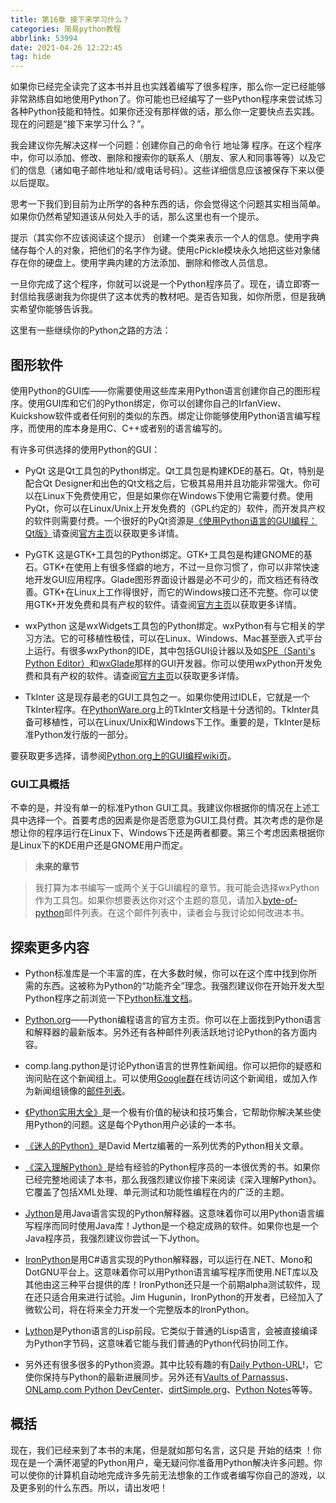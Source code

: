 ```yaml
---
title: 第16章 接下来学习什么？
categories: 简易python教程
abbrlink: 53994
date: 2021-04-26 12:22:45
tag: hide
---
```

如果你已经完全读完了这本书并且也实践着编写了很多程序，那么你一定已经能够非常熟练自如地使用Python了。你可能也已经编写了一些Python程序来尝试练习各种Python技能和特性。如果你还没有那样做的话，那么你一定要快点去实践。现在的问题是“接下来学习什么？”。
<!-- more -->
我会建议你先解决这样一个问题：创建你自己的命令行 地址簿 程序。在这个程序中，你可以添加、修改、删除和搜索你的联系人（朋友、家人和同事等等）以及它们的信息（诸如电子邮件地址和/或电话号码）。这些详细信息应该被保存下来以便以后提取。

思考一下我们到目前为止所学的各种东西的话，你会觉得这个问题其实相当简单。如果你仍然希望知道该从何处入手的话，那么这里也有一个提示。

提示（其实你不应该阅读这个提示） 创建一个类来表示一个人的信息。使用字典储存每个人的对象，把他们的名字作为键。使用cPickle模块永久地把这些对象储存在你的硬盘上。使用字典内建的方法添加、删除和修改人员信息。

一旦你完成了这个程序，你就可以说是一个Python程序员了。现在，请立即寄一封信给我感谢我为你提供了这本优秀的教材吧。是否告知我，如你所愿，但是我确实希望你能够告诉我。

这里有一些继续你的Python之路的方法：

## 图形软件
使用Python的GUI库——你需要使用这些库来用Python语言创建你自己的图形程序。使用GUI库和它们的Python绑定，你可以创建你自己的IrfanView、Kuickshow软件或者任何别的类似的东西。绑定让你能够使用Python语言编写程序，而使用的库本身是用C、C++或者别的语言编写的。

有许多可供选择的使用Python的GUI：

- PyQt 这是Qt工具包的Python绑定。Qt工具包是构建KDE的基石。Qt，特别是配合Qt Designer和出色的Qt文档之后，它极其易用并且功能非常强大。你可以在Linux下免费使用它，但是如果你在Windows下使用它需要付费。使用PyQt，你可以在Linux/Unix上开发免费的（GPL约定的）软件，而开发具产权的软件则需要付费。一个很好的PyQt资源是[《使用Python语言的GUI编程：Qt版》](http://www.opendocs.org/pyqt/)请查阅[官方主页](http://www.riverbankcomputing.co.uk/pyqt/index.php)以获取更多详情。

- PyGTK 这是GTK+工具包的Python绑定。GTK+工具包是构建GNOME的基石。GTK+在使用上有很多怪癖的地方，不过一旦你习惯了，你可以非常快速地开发GUI应用程序。Glade图形界面设计器是必不可少的，而文档还有待改善。GTK+在Linux上工作得很好，而它的Windows接口还不完整。你可以使用GTK+开发免费和具有产权的软件。请查阅[官方主页](http://www.pygtk.org/)以获取更多详情。

- wxPython 这是wxWidgets工具包的Python绑定。wxPython有与它相关的学习方法。它的可移植性极佳，可以在Linux、Windows、Mac甚至嵌入式平台上运行。有很多wxPython的IDE，其中包括GUI设计器以及如[SPE（Santi's Python Editor）](http://spe.pycs.net/)和[wxGlade](http://wxglade.sourceforge.net/)那样的GUI开发器。你可以使用wxPython开发免费和具有产权的软件。请查阅[官方主页](http://www.wxpython.org/)以获取更多详情。

- TkInter 这是现存最老的GUI工具包之一。如果你使用过IDLE，它就是一个TkInter程序。在[PythonWare.org](http://www.pythonware.com/library/tkinter/introduction/index.htm)上的TkInter文档是十分透彻的。TkInter具备可移植性，可以在Linux/Unix和Windows下工作。重要的是，TkInter是标准Python发行版的一部分。

要获取更多选择，请参阅[Python.org上的GUI编程wiki页](http://www.python.org/cgi-bin/moinmoin/GuiProgramming)。

### GUI工具概括
不幸的是，并没有单一的标准Python GUI工具。我建议你根据你的情况在上述工具中选择一个。首要考虑的因素是你是否愿意为GUI工具付费。其次考虑的是你是想让你的程序运行在Linux下、Windows下还是两者都要。第三个考虑因素根据你是Linux下的KDE用户还是GNOME用户而定。

> **未来的章节**

> 我打算为本书编写一或两个关于GUI编程的章节。我可能会选择wxPython作为工具包。如果你想要表达你对这个主题的意见，请加入[byte-of-python](http://lists.ibiblio.org/mailman/listinfo/byte-of-python)邮件列表。在这个邮件列表中，读者会与我讨论如何改进本书。

## 探索更多内容

- Python标准库是一个丰富的库，在大多数时候，你可以在这个库中找到你所需的东西。这被称为Python的“功能齐全”理念。我强烈建议你在开始开发大型Python程序之前浏览一下[Python标准文档](http://docs.python.org/)。

- [Python.org](http://www.python.org/)——Python编程语言的官方主页。你可以在上面找到Python语言和解释器的最新版本。另外还有各种邮件列表活跃地讨论Python的各方面内容。

- comp.lang.python是讨论Python语言的世界性新闻组。你可以把你的疑惑和询问贴在这个新闻组上。可以使用[Google群](http://groups.google.com/groups?hl=en&lr=&ie=UTF-8&group=comp.lang.python)在线访问这个新闻组，或加入作为新闻组镜像的[邮件列表](http://mail.python.org/mailman/listinfo/python-list)。

- [《Python实用大全》](http://aspn.activestate.com/ASPN/Python/Cookbook/)是一个极有价值的秘诀和技巧集合，它帮助你解决某些使用Python的问题。这是每个Python用户必读的一本书。

- [《迷人的Python》](http://gnosis.cx/publish/tech_index_cp.html)是David Mertz编著的一系列优秀的Python相关文章。

- [《深入理解Python》](http://www.diveintopython.org/)是给有经验的Python程序员的一本很优秀的书。如果你已经完整地阅读了本书，那么我强烈建议你接下来阅读《深入理解Python》。它覆盖了包括XML处理、单元测试和功能性编程在内的广泛的主题。

- [Jython](http://www.jython.org/)是用Java语言实现的Python解释器。这意味着你可以用Python语言编写程序而同时使用Java库！Jython是一个稳定成熟的软件。如果你也是一个Java程序员，我强烈建议你尝试一下Jython。

- [IronPython](http://www.ironpython.com/)是用C#语言实现的Python解释器，可以运行在.NET、Mono和DotGNU平台上。这意味着你可以用Python语言编写程序而使用.NET库以及其他由这三种平台提供的库！IronPython还只是一个前期alpha测试软件，现在还只适合用来进行试验。Jim Hugunin，IronPython的开发者，已经加入了微软公司，将在将来全力开发一个完整版本的IronPython。

- [Lython](http://www.caddr.com/code/lython/)是Python语言的Lisp前段。它类似于普通的Lisp语言，会被直接编译为Python字节码，这意味着它能与我们普通的Python代码协同工作。

- 另外还有很多很多的Python资源。其中比较有趣的有[Daily Python-URL](http://www.pythonware.com/daily/)!，它使你保持与Python的最新进展同步。另外还有[Vaults of Parnassus](http://www.vex.net/parnassus/)、[ONLamp.com Python DevCenter](http://www.onlamp.com/python/)、[dirtSimple.org](http://dirtsimple.org/)、[Python Notes](http://pythonnotes.blogspot.com/)等等。

## 概括
现在，我们已经来到了本书的末尾，但是就如那句名言，这只是 开始的结束 ！你现在是一个满怀渴望的Python用户，毫无疑问你准备用Python解决许多问题。你可以使你的计算机自动地完成许多先前无法想象的工作或者编写你自己的游戏，以及更多别的什么东西。所以，请出发吧！
